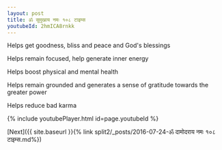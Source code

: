 ```yaml
---
layout: post
title: ॐ सुमुखाय नमः १०८ टाइम्स
youtubeId: 2hmICA8rnkk
---
```

 
 
Helps get goodness, bliss and peace and God's blessings
 
Helps remain focused, help generate inner energy 
 
Helps boost physical and mental health 
 
Helps remain grounded and generates a sense of gratitude towards the greater power 
 
Helps reduce bad karma
 
 
 
 


{% include youtubePlayer.html id=page.youtubeId %}
 
[Next]({{ site.baseurl }}{% link  split2/_posts/2016-07-24-ॐ दामोदराय नमः १०८ टाइम्स.md%})
 
